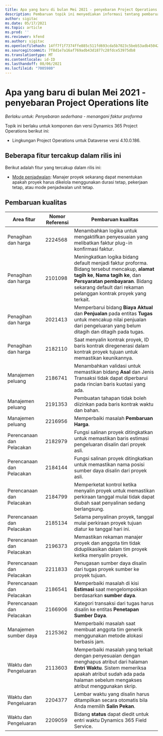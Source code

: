 ```yaml
---
title: Apa yang baru di bulan Mei 2021 - penyebaran Project Operations lite
description: Pembaruan topik ini menyediakan informasi tentang pembaruan kualitas yang tersedia di penyebaran Project Operations lite Mei 2021.
author: sigitac
ms.date: 05/17/2021
ms.topic: article
ms.prod: ''
ms.reviewer: kfend
ms.author: sigitac
ms.openlocfilehash: 14ff7f1f7374ffe885c511fd693cda5b7023c5beb53adb45042ddda1e932c93d
ms.sourcegitcommit: 7f8d1e7a16af769adb43d1877c28fdce53975db8
ms.translationtype: MT
ms.contentlocale: id-ID
ms.lasthandoff: 08/06/2021
ms.locfileid: "7005980"
---
```

# <a name="whats-new-may-2021---project-operations-lite-deployment"></a>Apa yang baru di bulan Mei 2021 - penyebaran Project Operations lite

_Berlaku untuk: Penyebaran sederhana - menangani faktur proforma_

Topik ini berlaku untuk komponen dan versi Dynamics 365 Project Operations berikut ini:

   - Lingkungan Project Operations untuk Dataverse versi 4.10.0.186.

## <a name="features-included-in-this-release"></a>Beberapa fitur tercakup dalam rilis ini

Berikut adalah fitur yang tercakup dalam rilis ini:

- [Mode penjadwalan](../../project-management/scheduling-modes.md): Manajer proyek sekarang dapat menentukan apakah proyek harus dikelola menggunakan durasi tetap, pekerjaan tetap, atau mode penjadwalan unit tetap.

## <a name="quality-updates"></a>Pembaruan kualitas

| **Area fitur** | **Nomor Referensi** | **Pembaruan kualitas** |
| --- | --- | --- |
| Penagihan dan harga | 2224568 | Menambahkan logika untuk mengaktifkan penyesuaian yang melibatkan faktur plug-in konfirmasi faktur. |
| Penagihan dan harga | 2101098 | Meningkatkan logika bidang default menjadi faktur proforma. Bidang tersebut mencakup, **alamat tagih ke**, **Nama tagih ke**, dan **Persyaratan pembayaran**. Bidang sekarang default dari rekaman pelanggan kontrak proyek yang terkait. |
| Penagihan dan harga | 2021413 | Memperbarui bidang **Biaya Aktual** dan **Penjualan** pada entitas **Tugas** untuk mencakup nilai penjualan dari pengeluaran yang belum ditagih dan ditagih pada tugas. |
| Penagihan dan harga | 2182110 | Saat menyalin kontrak proyek, ID baris kontrak diregenerasi dalam kontrak proyek tujuan untuk memastikan keunikannya. |
| Manajemen peluang | 2186741 | Menambahkan validasi untuk memastikan bidang **Asal** dan Jenis Transaksi tidak dapat diperbarui pada rincian baris kuotasi yang ada. |
| Manajemen peluang | 2191353 | Pembuatan tahapan tidak boleh diizinkan pada baris kontrak waktu dan bahan. |
| Manajemen peluang | 2216956 | Memperbaiki masalah **Pembaruan Harga**. |
| Perencanaan dan Pelacakan | 2182979 | Fungsi salinan proyek ditingkatkan untuk memastikan baris estimasi pengeluaran disalin dari proyek asli. |
| Perencanaan dan Pelacakan | 2184144 | Fungsi salinan proyek ditingkatkan untuk memastikan nama posisi sumber daya disalin dari proyek asli. |
| Perencanaan dan Pelacakan | 2184799 | Memperketat kontrol ketika menyalin proyek untuk memastikan perkiraan tanggal mulai tidak dapat diubah saat penyalinan sedang berlangsung. |
| Perencanaan dan Pelacakan | 2185134 | Selama penyalinan proyek, tanggal mulai perkiraan proyek tujuan diatur ke tanggal hari ini. |
| Perencanaan dan Pelacakan | 2196373 | Memastikan rekaman manajer proyek dan anggota tim tidak diduplikasikan dalam tim proyek ketika menyalin proyek. |
| Perencanaan dan Pelacakan | 2211833 | Penugasan sumber daya disalin dari tugas proyek sumber ke proyek tujuan. |
| Perencanaan dan Pelacakan | 2186541 | Memperbaiki masalah di kisi **Estimasi** saat mengelompokkan berdasarkan **sumber daya**. |
| Perencanaan dan Pelacakan | 2166906 | Kategori transaksi dari tugas harus disalin ke entitas **Penetapan Sumber Daya**. |
| Manajemen sumber daya | 2125362 | Memperbaiki masalah saat membuat anggota tim generik menggunakan metode alokasi berbasis jam. |
| Waktu dan Pengeluaran | 2113603 | Memperbaiki masalah yang terkait dengan penyesuaian dengan menghapus atribut dari halaman **Entri Waktu**. Sistem memeriksa apakah atribut sudah ada pada halaman sebelum mengakses atribut menggunakan skrip. |
| Waktu dan Pengeluaran | 2204377 | Lembar waktu yang disalin harus ditampilkan secara otomatis bila Anda memilih **Salin Pekan**. |
| Waktu dan Pengeluaran | 2209059 | Bidang **status** dapat diedit untuk entri waktu Dynamics 365 Field Service. |
